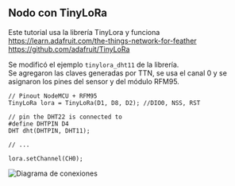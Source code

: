 ## Nodo con TinyLoRa
Este tutorial usa la librería TinyLora y funciona  
https://learn.adafruit.com/the-things-network-for-feather  
https://github.com/adafruit/TinyLoRa  

Se modificó el ejemplo `tinylora_dht11` de la librería.  
Se agregaron las claves generadas por TTN, se usa el canal 0
y se asignaron los pines del sensor y del módulo RFM95.
```
// Pinout NodeMCU + RFM95
TinyLoRa lora = TinyLoRa(D1, D8, D2); //DIO0, NSS, RST

// pin the DHT22 is connected to
#define DHTPIN D4
DHT dht(DHTPIN, DHT11);

// ...

lora.setChannel(CH0);
```

![Diagrama de conexiones](../diagramas/LoRa%20node%20ESP8266%20-%20LED%20en%20GPIO16.png)
